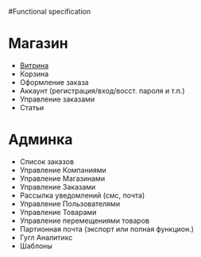 #Functional specification

# Магазин #

  * [Витрина](ShowCase.md)
  * Корзина
  * Оформление заказа
  * Аккаунт (регистрация/вход/восст. пароля и т.п.)
  * Управление заказами
  * Статьи


# Админка #

  * Список заказов
  * Управление Компаниями
  * Управление Магазинами
  * Управление Заказами
  * Рассылка уведомлений (смс, почта)
  * Управление Пользователями
  * Управление Товарами
  * Управление перемещениями товаров
  * Партионная почта (экспорт или полная функцион.)
  * Гугл Аналитикс
  * Шаблоны
